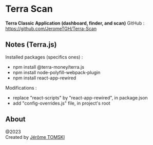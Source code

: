 # Terra Scan

**Terra Classic Application (dashboard, finder, and scan)**
GitHub : https://github.com/JeromeTGH/Terra-Scan

## Notes (Terra.js)
Installed packages (specifics ones) :
- npm install @terra-money/terra.js
- npm install node-polyfill-webpack-plugin
- npm install react-app-rewired

Modifications :
- replace "react-scripts" by "react-app-rewired", in package.json
- add "config-overrides.js" file, in project's root


## About

@2023<br />
Created by [Jérôme TOMSKI](https://github.com/JeromeTGH)